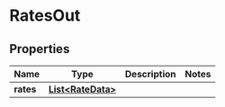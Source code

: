 

# RatesOut


## Properties

Name | Type | Description | Notes
------------ | ------------- | ------------- | -------------
**rates** | [**List&lt;RateData&gt;**](RateData.md) |  | 



